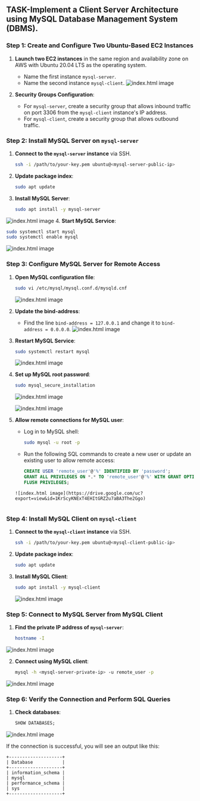 ## TASK-Implement a Client Server Architecture using MySQL Database Management System (DBMS).


### Step 1: Create and Configure Two Ubuntu-Based EC2 Instances

1. **Launch two EC2 instances** in the same region and availability zone on AWS with Ubuntu 20.04 LTS as the operating system.
   - Name the first instance `mysql-server`.
   - Name the second instance `mysql-client`.
![index.html image](https://drive.google.com/uc?export=view&id=1fuuIunxGbnNRym2T0Vys7rbH2dKLQIhi)

2. **Security Groups Configuration**:
   - For `mysql-server`, create a security group that allows inbound traffic on port 3306 from the `mysql-client` instance's IP address.
   - For `mysql-client`, create a security group that allows outbound traffic.

### Step 2: Install MySQL Server on `mysql-server`

1. **Connect to the `mysql-server` instance** via SSH.
   ```sh
   ssh -i /path/to/your-key.pem ubuntu@<mysql-server-public-ip>
   ```

2. **Update package index**:
   ```sh
   sudo apt update
   ```

3. **Install MySQL Server**:
   ```sh
   sudo apt install -y mysql-server
   ```
![index.html image](https://drive.google.com/uc?export=view&id=1ojrmOedeVGS-Ckrk_6V5qpTF49tdFoCm)
4. **Start MySQL Service**:
   ```sh
   sudo systemctl start mysql
   sudo systemctl enable mysql
   ```
![index.html image](https://drive.google.com/uc?export=view&id=1zbFYV4OYVNC0Irs7LU8s_qXZ35Mp6fGW)
### Step 3: Configure MySQL Server for Remote Access

1. **Open MySQL configuration file**:
   ```sh
   sudo vi /etc/mysql/mysql.conf.d/mysqld.cnf
   ```
   ![index.html image](https://drive.google.com/uc?export=view&id=1Y7rhPWpd8r4wqo3ca3y2QeNlaomLnOlQ)

2. **Update the bind-address**:
   - Find the line `bind-address = 127.0.0.1` and change it to `bind-address = 0.0.0.0`.
   ![index.html image](https://drive.google.com/uc?export=view&id=1HjfvpXNRGRBkBgh5Aytwb5KPHU9mQchM)

3. **Restart MySQL Service**:
   ```sh
   sudo systemctl restart mysql
   ```
   ![index.html image](https://drive.google.com/uc?export=view&id=)

4. **Set up MySQL root password**:
   ```sh
   sudo mysql_secure_installation
   ```
   ![index.html image](https://drive.google.com/uc?export=view&id=12NsiquXdh-BjDre-nmDOBCwoZQB1ZPFO)

   ![index.html image](https://drive.google.com/uc?export=view&id=1aPzdqYLRFGRGqfNhgRVlRfRcAW-jfvvV)

5. **Allow remote connections for MySQL user**:
   - Log in to MySQL shell:
     ```sh
     sudo mysql -u root -p
     ```


   - Run the following SQL commands to create a new user or update an existing user to allow remote access:
     ```sql
     CREATE USER 'remote_user'@'%' IDENTIFIED BY 'password';
     GRANT ALL PRIVILEGES ON *.* TO 'remote_user'@'%' WITH GRANT OPTION;
     FLUSH PRIVILEGES;
    ```
    ![index.html image](https://drive.google.com/uc?export=view&id=1KrScyKNExT4EHItGRZ2u7aBA3The2Ggo)


### Step 4: Install MySQL Client on `mysql-client`

1. **Connect to the `mysql-client` instance** via SSH.
   ```sh
   ssh -i /path/to/your-key.pem ubuntu@<mysql-client-public-ip>
   ```

2. **Update package index**:
   ```sh
   sudo apt update
   ```

3. **Install MySQL Client**:
   ```sh
   sudo apt install -y mysql-client
   ```
   ![index.html image](https://drive.google.com/uc?export=view&id=1rBkXx4Zs_IjBq4uJhFOy7YIIsrX--Mzg)

### Step 5: Connect to MySQL Server from MySQL Client

1. **Find the private IP address of `mysql-server`**:
   ```sh
   hostname -I
   ```
![index.html image](https://drive.google.com/uc?export=view&id=1CqpogMsi_EWlLc7gpPdE-l0hnFyYzppA)

2. **Connect using MySQL client**:
   ```sh
   mysql -h <mysql-server-private-ip> -u remote_user -p
   ```
![index.html image](https://drive.google.com/uc?export=view&id=1XLN1whM-dFN8EvQA8swQXeSd9NiqCnEt)
### Step 6: Verify the Connection and Perform SQL Queries

1. **Check databases**:
   ```sql
   SHOW DATABASES;
   ```
![index.html image](https://drive.google.com/uc?export=view&id=1gJ6R3oOBDKmNQUyuS-ABWX3Vrky0JPHT)

If the connection is successful, you will see an output like this:

```
+--------------------+
| Database           |
+--------------------+
| information_schema |
| mysql              |
| performance_schema |
| sys                |
+--------------------+
```


